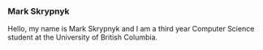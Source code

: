 ### Mark Skrypnyk

Hello, my name is Mark Skrypnyk and I am a third year Computer Science student at the University of British Columbia.
